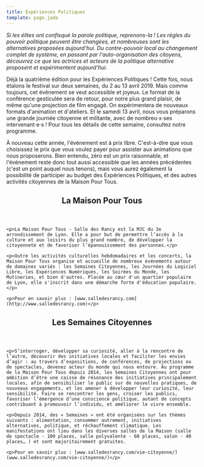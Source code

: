 ```yaml
---
title: Expériences Politiques
template: page.jade
---
```


*Si les élites ont confisqué la parole politique, reprenons-la ! Les règles du pouvoir politique peuvent être changées, et nombreuses sont les alternatives proposées aujourd'hui. Du contre-pouvoir local au changement complet de système, en passant par l'auto-organisation des citoyens, découvrez ce que les actrices et acteurs de la politique alternative proposent et expérimentent aujourd'hui.*

Déjà la quatrième édition pour les Expériences Politiques ! Cette fois, nous étalons le festival sur deux semaines, du 2 au 13 avril 2019. Mais comme toujours, cet événement se veut accessible et joyeux. Le format de la conférence gesticulée sera de retour, pour notre plus grand plaisir, de même qu'une projection de film engagé. On expérimentera de nouveaux formats d'animation et d'ateliers. Et le samedi 13 avril, nous vous préparons une grande journée citoyenne et militante, avec de nombreu⋅x⋅ses intervenant⋅e⋅s ! Pour tous les détails de cette semaine, consultez notre programme.

À nouveau cette année, l'événement est à prix libre. C'est-à-dire que vous choisissez le prix que vous voulez payer pour assister aux animations que nous proposerons. Bien entendu, zéro est un prix raisonnable, et l'événement reste donc tout aussi accessible que les années précédentes (c'est un point auquel nous tenons), mais vous aurez également la possibilité de participer au budget des Expériences Politiques, et des autres activités citoyennes de la Maison Pour Tous.

<section class="info">
    <header>
        <h2>La Maison Pour Tous</h2>
    </header>

    <p>La Maison Pour Tous - Salle des Rancy est la MJC du 3e arrondissement de Lyon. Elle a pour but de permettre l’accès à la culture et aux loisirs du plus grand nombre, de développer la citoyenneté et de favoriser l’épanouissement des personnes.</p>

    <p>Outre les activités culturelles hebdomadaires et les concerts, la Maison Pour Tous organise et accueille de nombreux événements autour de domaines variés : les Semaines Citoyennes, les Journées du Logiciel Libre, les Expériences Numériques, les Soirées du Monde, les Mutineries, et bien d'autres. Placée au cœur d'un quartier populaire de Lyon, elle s'inscrit dans une démarche forte d'éducation populaire.</p>

    <p>Pour en savoir plus : [www.salledesrancy.com](http://www.salledesrancy.com)</p>
</section>

<section class="info">
    <header>
        <h2>Les Semaines Citoyennes</h2>
    </header>

    <p>S’interroger, développer sa curiosité, aller à la rencontre de l’autre, découvrir des initiatives locales et faciliter les envies d’agir : au travers d’expositions, de conférences, de projections ou de spectacles, devenez acteur du monde qui nous entoure. Au programme de la Maison Pour Tous depuis 2014, les Semaines Citoyennes ont pour ambition d’être une caisse de résonance des initiatives principalement locales, afin de sensibiliser le public sur de nouvelles pratiques, de nouveaux engagements, et les amener à développer leur curiosité, leur sensibilité. Faire se rencontrer les gens, croiser les publics, favoriser l’émergence d’une conscience politique, autant de concepts contribuant à promouvoir l’individu, et améliorer le vivre ensemble.

    <p>Depuis 2014, des « Semaines » ont été organisées sur les thèmes suivants : alimentation, consommer autrement, initiatives alternatives, politique, et réchauffement climatique. Les manifestations ont lieu dans les diverses salles de la Maison (salle de spectacle - 100 places, salle polyvalente - 60 places, salon - 40 places… ) et sont majoritairement gratuites.

    <p>Pour en savoir plus : [www.salledesrancy.com/vie-citoyenne/](www.salledesrancy.com/vie-citoyenne/)</p>
</section>

<div class="clear"></div>

